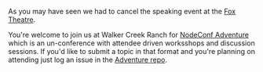 As you may have seen we had to cancel the speaking event at the [Fox Theatre](https://medium.com/@mikeal/nodeconf-fox-theatre-event-cancelled-67bf6b3de4dc).

You're welcome to join us at Walker Creek Ranch for [NodeConf Adventure](https://ti.to/nodeconf/adventure) which is an un-conference with attendee driven worksshops and discussion sessions. If you'd like to submit a topic in that format and you're planning on attending just log an issue in the [Adventure repo](https://github.com/nodeconf/Adventure-UNCONF).
